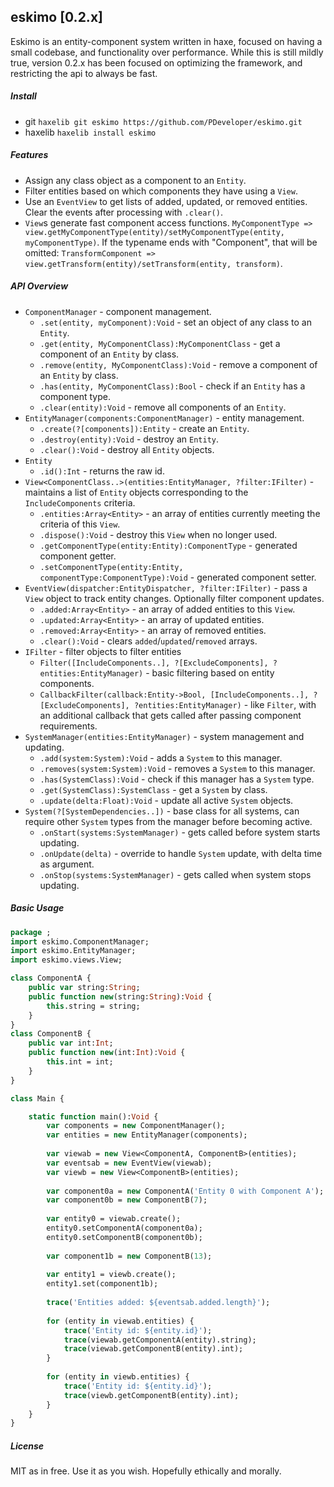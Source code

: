 ## eskimo [0.2.x]
Eskimo is an entity-component system written in haxe, focused on having a small codebase, and functionality over performance. While this is still mildly true, version 0.2.x has been focused on optimizing the framework, and restricting the api to always be fast.

##### Install
* git `haxelib git eskimo https://github.com/PDeveloper/eskimo.git`
* haxelib `haxelib install eskimo`

##### Features
* Assign any class object as a component to an `Entity`.
* Filter entities based on which components they have using a `View`.
* Use an `EventView` to get lists of added, updated, or removed entities. Clear the events after processing with `.clear()`.
* `View`s generate fast component access functions. `MyComponentType => view.getMyComponentType(entity)/setMyComponentType(entity, myComponentType)`. If the typename ends with "Component", that will be omitted: `TransformComponent => view.getTransform(entity)/setTransform(entity, transform)`.

##### API Overview
* `ComponentManager` - component management.
  * `.set(entity, myComponent):Void` - set an object of any class to an `Entity`.
  * `.get(entity, MyComponentClass):MyComponentClass` - get a component of an `Entity` by class.
  * `.remove(entity, MyComponentClass):Void` - remove a component of an `Entity` by class.
  * `.has(entity, MyComponentClass):Bool` - check if an `Entity` has a component type.
  * `.clear(entity):Void` - remove all components of an `Entity`.
* `EntityManager(components:ComponentManager)` - entity management.
  * `.create(?[components]):Entity` - create an `Entity`.
  * `.destroy(entity):Void` - destroy an `Entity`.
  * `.clear():Void` - destroy all `Entity` objects.
* `Entity`
  * `.id():Int` - returns the raw id.
* `View<ComponentClass..>(entities:EntityManager, ?filter:IFilter)` - maintains a list of `Entity` objects corresponding to the `IncludeComponents` criteria.
  * `.entities:Array<Entity>` - an array of entities currently meeting the criteria of this `View`.
  * `.dispose():Void` - destroy this `View` when no longer used.
  * `.getComponentType(entity:Entity):ComponentType` - generated component getter.
  * `.setComponentType(entity:Entity, componentType:ComponentType):Void` - generated component setter.
* `EventView(dispatcher:EntityDispatcher, ?filter:IFilter)` - pass a `View` object to track entity changes. Optionally filter component updates.
  * `.added:Array<Entity>` - an array of added entities to this `View`.
  * `.updated:Array<Entity>` - an array of updated entities.
  * `.removed:Array<Entity>` - an array of removed entities.
  * `.clear():Void` - clears `added`/`updated`/`removed` arrays.
* `IFilter` - filter objects to filter entities
  * `Filter([IncludeComponents..], ?[ExcludeComponents], ?entities:EntityManager)` - basic filtering based on entity components.
  * `CallbackFilter(callback:Entity->Bool, [IncludeComponents..], ?[ExcludeComponents], ?entities:EntityManager)` - like `Filter`, with an additional callback that gets called after passing component requirements.
* `SystemManager(entities:EntityManager)` - system management and updating.
  * `.add(system:System):Void` - adds a `System` to this manager.
  * `.removes(system:System):Void` - removes a `System` to this manager.
  * `.has(SystemClass):Void` - check if this manager has a `System` type.
  * `.get(SystemClass):SystemClass` - get a `System` by class.
  * `.update(delta:Float):Void` - update all active `System` objects.
* `System(?[SystemDependencies..])` - base class for all systems, can require other `System` types from the manager before becoming active.
  * `.onStart(systems:SystemManager)` - gets called before system starts updating.
  * `.onUpdate(delta)` - override to handle `System` update, with delta time as argument.
  * `.onStop(systems:SystemManager)` - gets called when system stops updating.

##### Basic Usage
```haxe
package ;
import eskimo.ComponentManager;
import eskimo.EntityManager;
import eskimo.views.View;

class ComponentA {
	public var string:String;
	public function new(string:String):Void {
		this.string = string;
	}
}
class ComponentB {
	public var int:Int;
	public function new(int:Int):Void {
		this.int = int;
	}
}

class Main {

	static function main():Void {
		var components = new ComponentManager();
		var entities = new EntityManager(components);
		
		var viewab = new View<ComponentA, ComponentB>(entities);
		var eventsab = new EventView(viewab);
		var viewb = new View<ComponentB>(entities);
		
		var component0a = new ComponentA('Entity 0 with Component A');
		var component0b = new ComponentB(7);
		
		var entity0 = viewab.create();
		entity0.setComponentA(component0a);
		entity0.setComponentB(component0b);
		
		var component1b = new ComponentB(13);
		
		var entity1 = viewb.create();
		entity1.set(component1b);
		
		trace('Entities added: ${eventsab.added.length}');
		
		for (entity in viewab.entities) {
			trace('Entity id: ${entity.id}');
			trace(viewab.getComponentA(entity).string);
			trace(viewab.getComponentB(entity).int);
		}
		
		for (entity in viewb.entities) {
			trace('Entity id: ${entity.id}');
			trace(viewb.getComponentB(entity).int);
		}
	}
}
```

##### License
MIT as in free. Use it as you wish. Hopefully ethically and morally.
